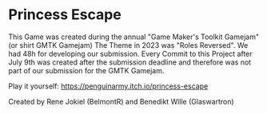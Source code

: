 # Princess Escape
This Game was created during the annual "Game Maker's Toolkit Gamejam" (or shirt GMTK Gamejam) The Theme in 2023 was "Roles Reversed".
We had 48h for developing our submission. Every Commit to this Project after July 9th was created after the submission deadline and therefore was not part of 
our submission for the GMTK Gamejam.

Play it yourself: https://penguinarmy.itch.io/princess-escape

Created by Rene Jokiel (BelmontR) and Benedikt Wille (Glaswartron) 
